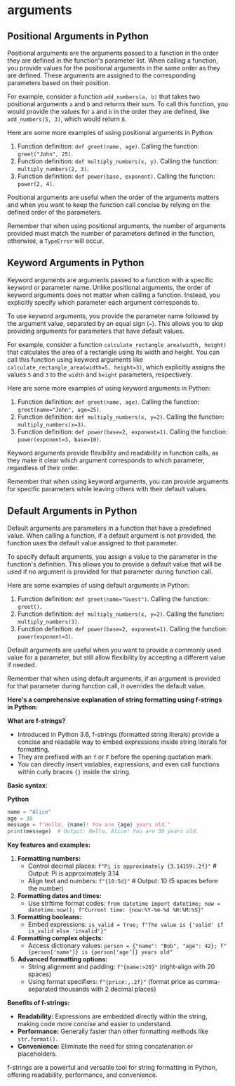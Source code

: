 # arguments

## Positional Arguments in Python

Positional arguments are the arguments passed to a function in the order they are defined in the function's parameter list. When calling a function, you provide values for the positional arguments in the same order as they are defined. These arguments are assigned to the corresponding parameters based on their position.

For example, consider a function `add_numbers(a, b)` that takes two positional arguments `a` and `b` and returns their sum. To call this function, you would provide the values for `a` and `b` in the order they are defined, like `add_numbers(5, 3)`, which would return `8`.

Here are some more examples of using positional arguments in Python:

1. Function definition: `def greet(name, age)`. Calling the function: `greet("John", 25)`.
2. Function definition: `def multiply_numbers(x, y)`. Calling the function: `multiply_numbers(2, 3)`.
3. Function definition: `def power(base, exponent)`. Calling the function: `power(2, 4)`.

Positional arguments are useful when the order of the arguments matters and when you want to keep the function call concise by relying on the defined order of the parameters.

Remember that when using positional arguments, the number of arguments provided must match the number of parameters defined in the function, otherwise, a `TypeError` will occur.

## Keyword Arguments in Python

Keyword arguments are arguments passed to a function with a specific keyword or parameter name. Unlike positional arguments, the order of keyword arguments does not matter when calling a function. Instead, you explicitly specify which parameter each argument corresponds to.

To use keyword arguments, you provide the parameter name followed by the argument value, separated by an equal sign (`=`). This allows you to skip providing arguments for parameters that have default values.

For example, consider a function `calculate_rectangle_area(width, height)` that calculates the area of a rectangle using its width and height. You can call this function using keyword arguments like `calculate_rectangle_area(width=5, height=3)`, which explicitly assigns the values `5` and `3` to the `width` and `height` parameters, respectively.

Here are some more examples of using keyword arguments in Python:

1. Function definition: `def greet(name, age)`. Calling the function: `greet(name="John", age=25)`.
2. Function definition: `def multiply_numbers(x, y=2)`. Calling the function: `multiply_numbers(x=3)`.
3. Function definition: `def power(base=2, exponent=1)`. Calling the function: `power(exponent=3, base=10)`.

Keyword arguments provide flexibility and readability in function calls, as they make it clear which argument corresponds to which parameter, regardless of their order.

Remember that when using keyword arguments, you can provide arguments for specific parameters while leaving others with their default values.

## Default Arguments in Python

Default arguments are parameters in a function that have a predefined value. When calling a function, if a default argument is not provided, the function uses the default value assigned to that parameter.

To specify default arguments, you assign a value to the parameter in the function's definition. This allows you to provide a default value that will be used if no argument is provided for that parameter during function call.

Here are some examples of using default arguments in Python:

1. Function definition: `def greet(name="Guest")`. Calling the function: `greet()`.
2. Function definition: `def multiply_numbers(x, y=2)`. Calling the function: `multiply_numbers(3)`.
3. Function definition: `def power(base=2, exponent=1)`. Calling the function: `power(exponent=3)`.

Default arguments are useful when you want to provide a commonly used value for a parameter, but still allow flexibility by accepting a different value if needed.

Remember that when using default arguments, if an argument is provided for that parameter during function call, it overrides the default value.

**Here's a comprehensive explanation of string formatting using f-strings in Python:**

**What are f-strings?**

- Introduced in Python 3.6, f-strings (formatted string literals) provide a concise and readable way to embed expressions inside string literals for formatting.
- They are prefixed with an `f` or `F` before the opening quotation mark.
- You can directly insert variables, expressions, and even call functions within curly braces `{}` inside the string.

**Basic syntax:**

**Python**

```python
name = "Alice"
age = 30
message = f"Hello, {name}! You are {age} years old."
print(message)  # Output: Hello, Alice! You are 30 years old.

```

**Key features and examples:**

1. **Formatting numbers:**
    - Control decimal places: `f"Pi is approximately {3.14159:.2f}"` # Output: Pi is approximately 3.14
    - Align text and numbers: `f"{10:5d}"` # Output: 10 (5 spaces before the number)
2. **Formatting dates and times:**
    - Use strftime format codes: `from datetime import datetime; now = datetime.now(); f"Current time: {now:%Y-%m-%d %H:%M:%S}"`
3. **Formatting booleans:**
    - Embed expressions: `is_valid = True; f"The value is {'valid' if is_valid else 'invalid'}"`
4. **Formatting complex objects:**
    - Access dictionary values: `person = {"name": "Bob", "age": 42}; f"{person['name']} is {person['age']} years old"`
5. **Advanced formatting options:**
    - String alignment and padding: `f"{name:>20}"` (right-align with 20 spaces)
    - Using format specifiers: `f"{price:,.2f}"` (format price as comma-separated thousands with 2 decimal places)

**Benefits of f-strings:**

- **Readability:** Expressions are embedded directly within the string, making code more concise and easier to understand.
- **Performance:** Generally faster than other formatting methods like `str.format()`.
- **Convenience:** Eliminate the need for string concatenation or placeholders.

f-strings are a powerful and versatile tool for string formatting in Python, offering readability, performance, and convenience.